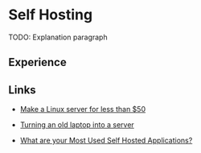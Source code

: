 # Self Hosting

TODO: Explanation paragraph

## Experience

## Links

- [Make a Linux server for less than $50](https://dev.to/xenoxdev/make-a-linux-dev-server-for-less-than-50life--3gc7)

- [Turning an old laptop into a server](https://dev.to/jayesh_w/this-is-how-i-turned-my-old-laptop-into-a-server-1elf)

- [What are your Most Used Self Hosted Applications?](https://noted.lol/what-are-your-most-used-self-hosted-applications/)

